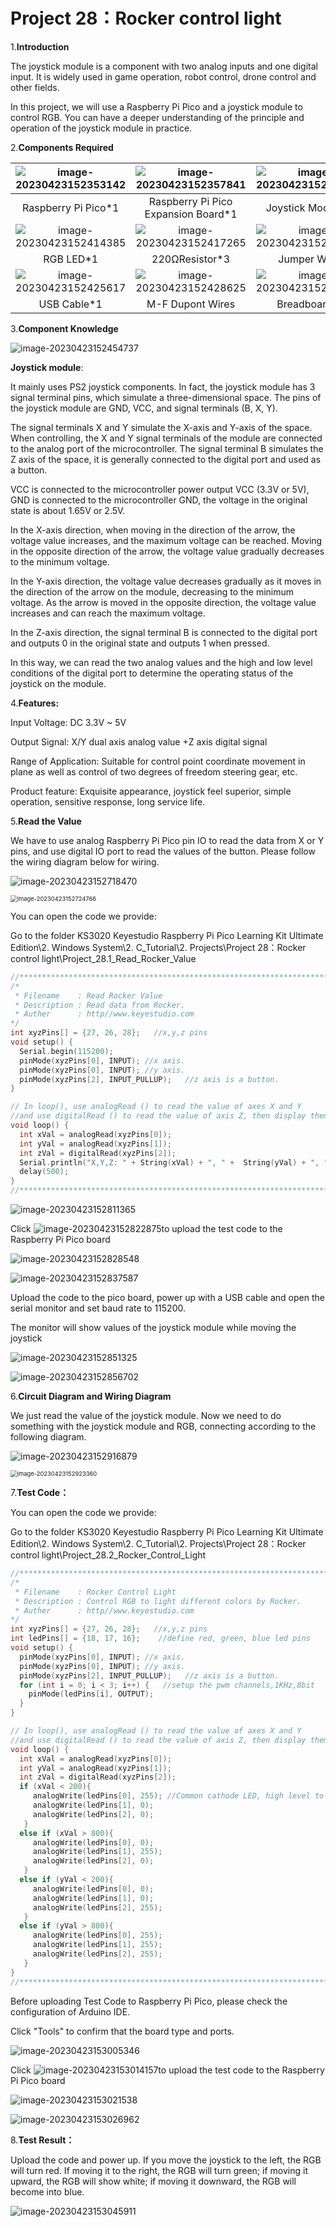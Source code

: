 # Project 28：Rocker control light

1.**Introduction**

The joystick module is a component with two analog inputs and one digital input. It is widely used in game operation, robot control, drone control and other fields. 

In this project, we will use a Raspberry Pi Pico and a joystick module to control RGB. You can have a deeper understanding of the principle and operation of the joystick module in practice.



2.**Components Required**

| ![image-20230423152353142](media/image-20230423152353142.png) | ![image-20230423152357841](media/image-20230423152357841.png) | ![image-20230423152401698](media/image-20230423152401698.png) |
| :----------------------------------------------------------: | :----------------------------------------------------------: | :----------------------------------------------------------: |
|                     Raspberry Pi Pico*1                      |             Raspberry Pi Pico Expansion Board*1              |                      Joystick Module*1                       |
| ![image-20230423152414385](media/image-20230423152414385.png) | ![image-20230423152417265](media/image-20230423152417265.png) | ![image-20230423152420097](media/image-20230423152420097.png) |
|                          RGB LED*1                           |                        220ΩResistor*3                        |                         Jumper Wires                         |
| ![image-20230423152425617](media/image-20230423152425617.png) | ![image-20230423152428625](media/image-20230423152428625.png) | ![image-20230423152431681](media/image-20230423152431681.png) |
|                         USB Cable*1                          |                       M-F Dupont Wires                       |                         Breadboard*1                         |



3.**Component Knowledge**

![image-20230423152454737](media/image-20230423152454737.png)

**Joystick module**: 

It mainly uses PS2 joystick components. In fact, the joystick module has 3 signal terminal pins, which simulate a three-dimensional space. The pins of the joystick module are GND, VCC, and signal terminals (B, X, Y). 

The signal terminals X and Y simulate the X-axis and Y-axis of the space. When controlling, the X and Y signal terminals of the module are connected to the analog port of the microcontroller. The signal terminal B simulates the Z axis of the space, it is generally connected to the digital port and used as a button.

VCC is connected to the microcontroller power output VCC (3.3V or 5V), GND is connected to the microcontroller GND, the voltage in the original state is about 1.65V or 2.5V. 

In the X-axis direction, when moving in the direction of the arrow, the voltage value increases, and the maximum voltage can be reached. Moving in the opposite direction of the arrow, the voltage value gradually decreases to the minimum voltage. 

In the Y-axis direction, the voltage value decreases gradually as it moves in the direction of the arrow on the module, decreasing to the minimum voltage. As the arrow is moved in the opposite direction, the voltage value increases and can reach the maximum voltage. 

In the Z-axis direction, the signal terminal B is connected to the digital port and outputs 0 in the original state and outputs 1 when pressed. 

In this way, we can read the two analog values and the high and low level conditions of the digital port to determine the operating status of the joystick on the module.



4.**Features:**

Input Voltage: DC 3.3V ~ 5V

Output Signal: X/Y dual axis analog value +Z axis digital signal

Range of Application: Suitable for control point coordinate movement in plane as well as control of two degrees of freedom steering gear, etc.  

Product feature: Exquisite appearance, joystick feel superior, simple operation, sensitive response, long service life.  



5.**Read the Value**

We have to use analog Raspberry Pi Pico pin IO to read the data from X or Y pins, and use digital IO port to read the values of the button. Please follow the wiring diagram below for wiring.

![image-20230423152718470](media/image-20230423152718470.png)

<img src="media/image-20230423152724766.png" alt="image-20230423152724766" style="zoom:67%;" />

You can open the code we provide:

Go to the folder KS3020 Keyestudio Raspberry Pi Pico Learning Kit Ultimate Edition\2. Windows  System\2. C_Tutorial\2. Projects\Project 28：Rocker control light\Project_28.1_Read_Rocker_Value

```c
//**********************************************************************************
/*  
 * Filename    : Read Rocker Value
 * Description : Read data from Rocker.
 * Auther      : http//www.keyestudio.com
*/
int xyzPins[] = {27, 26, 28};   //x,y,z pins
void setup() {
  Serial.begin(115200);
  pinMode(xyzPins[0], INPUT); //x axis. 
  pinMode(xyzPins[0], INPUT); //y axis. 
  pinMode(xyzPins[2], INPUT_PULLUP);   //z axis is a button.
}

// In loop(), use analogRead () to read the value of axes X and Y 
//and use digitalRead () to read the value of axis Z, then display them.
void loop() {
  int xVal = analogRead(xyzPins[0]);
  int yVal = analogRead(xyzPins[1]);
  int zVal = digitalRead(xyzPins[2]);
  Serial.println("X,Y,Z: " + String(xVal) + ", " +  String(yVal) + ", " + String(zVal));
  delay(500);
}
//**********************************************************************************
```


![image-20230423152811365](media/image-20230423152811365.png)

Click ![image-20230423152822875](media/image-20230423152822875.png)to upload the test code to the Raspberry Pi Pico board

![image-20230423152828548](media/image-20230423152828548.png)

![image-20230423152837587](media/image-20230423152837587.png)

Upload the code to the pico board, power up with a USB cable and open the serial monitor and set baud rate to 115200.

The monitor will show values of the joystick module while moving the joystick

![image-20230423152851325](media/image-20230423152851325.png)

![image-20230423152856702](media/image-20230423152856702.png)

6.**Circuit Diagram and Wiring Diagram**

We just read the value of the joystick module. Now we need to do something with the joystick module and RGB, connecting according to the following diagram.

![image-20230423152916879](media/image-20230423152916879.png)

<img src="media/image-20230423152923360.png" alt="image-20230423152923360" style="zoom:67%;" />

7.**Test Code：**

You can open the code we provide:

Go to the folder KS3020 Keyestudio Raspberry Pi Pico Learning Kit Ultimate Edition\2. Windows  System\2. C_Tutorial\2. Projects\Project 28：Rocker control light\Project_28.2_Rocker_Control_Light

```c
//**********************************************************************************
/*  
 * Filename    : Rocker Control Light
 * Description : Control RGB to light different colors by Rocker.
 * Auther      : http//www.keyestudio.com
*/
int xyzPins[] = {27, 26, 28};   //x,y,z pins
int ledPins[] = {18, 17, 16};    //define red, green, blue led pins
void setup() {
  pinMode(xyzPins[0], INPUT); //x axis. 
  pinMode(xyzPins[0], INPUT); //y axis. 
  pinMode(xyzPins[2], INPUT_PULLUP);   //z axis is a button.
  for (int i = 0; i < 3; i++) {   //setup the pwm channels,1KHz,8bit
    pinMode(ledPins[i], OUTPUT);
  }
}

// In loop(), use analogRead () to read the value of axes X and Y 
//and use digitalRead () to read the value of axis Z, then display them.
void loop() {
  int xVal = analogRead(xyzPins[0]);
  int yVal = analogRead(xyzPins[1]);
  int zVal = digitalRead(xyzPins[2]);
  if (xVal < 200){
     analogWrite(ledPins[0], 255); //Common cathode LED, high level to turn on the led.
     analogWrite(ledPins[1], 0);
     analogWrite(ledPins[2], 0);
   }
  else if (xVal > 800){
     analogWrite(ledPins[0], 0); 
     analogWrite(ledPins[1], 255);
     analogWrite(ledPins[2], 0);
   }
  else if (yVal < 200){
     analogWrite(ledPins[0], 0); 
     analogWrite(ledPins[1], 0);
     analogWrite(ledPins[2], 255);
   }
  else if (yVal > 800){
     analogWrite(ledPins[0], 255); 
     analogWrite(ledPins[1], 255);
     analogWrite(ledPins[2], 255);
   }
}
//**********************************************************************************
```


Before uploading Test Code to Raspberry Pi Pico, please check the configuration of Arduino IDE.

Click "Tools" to confirm that the board type and ports.

![image-20230423153005346](media/image-20230423153005346.png)

Click ![image-20230423153014157](media/image-20230423153014157.png)to upload the test code to the Raspberry Pi Pico board

![image-20230423153021538](media/image-20230423153021538.png)

![image-20230423153026962](media/image-20230423153026962.png)

8.**Test Result：**

Upload the code and power up. If you move the joystick to the left, the RGB will turn red. If moving it to the right, the RGB will turn green; if moving it upward, the RGB will show white; if moving it downward, the RGB will become into blue.

![image-20230423153045911](media/image-20230423153045911.png)



